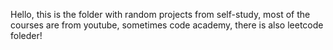 Hello, this is the folder with random projects from self-study, most of the courses are from youtube, sometimes code academy, there is also leetcode foleder!
